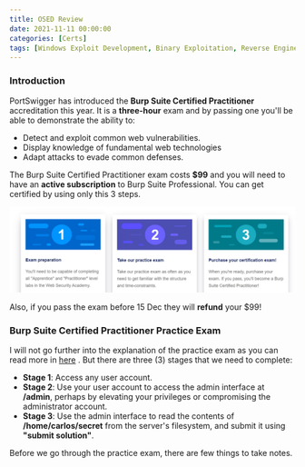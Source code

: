 ```yaml
---
title: OSED Review
date: 2021-11-11 00:00:00
categories: [Certs]
tags: [Windows Exploit Development, Binary Exploitation, Reverse Engineering]     # TAG names should always be lowercase
---
```



### Introduction

PortSwigger has introduced the **Burp Suite Certified Practitioner** accreditation this year. It is a **three-hour** exam and by passing one you'll be able to demonstrate the ability to:

- Detect and exploit common web vulnerabilities.
- Display knowledge of fundamental web technologies
- Adapt attacks to evade common defenses.

The Burp Suite Certified Practitioner exam costs **$99** and you will need to have an **active subscription** to Burp Suite Professional. You can get certified by using only this 3 steps.

![](https://raw.githubusercontent.com/H0j3n/H0j3n.github.io/master/assets/img/uploads/1_burp/burp_step_certs.PNG)

Also, if you pass the exam before 15 Dec they will **refund** your $99!

### Burp Suite Certified Practitioner Practice Exam

I will not go further into the explanation of the practice exam as you can read more in [here](https://portswigger.net/web-security/certification/practice-exam) . But there are three (3) stages that we need to complete:

- **Stage 1**: Access any user account.
- **Stage 2**: Use your user account to access the admin interface at **/admin**, perhaps by elevating your privileges or compromising the administrator account.
- **Stage 3**: Use the admin interface to read the contents of **/home/carlos/secret** from the server's filesystem, and submit it using **"submit solution"**.

Before we go through the practice exam, there are few things to take notes.